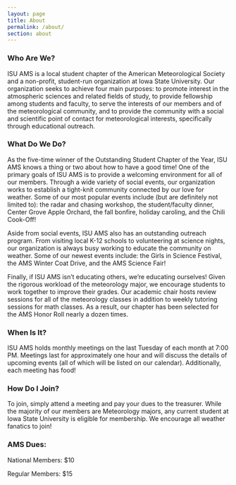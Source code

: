 ```yaml
---
layout: page
title: About
permalink: /about/
section: about
---
```


<h3>Who Are We?</h3>
<p>ISU AMS is a local student chapter of the American Meteorological Society and a non-profit,
student-run organization at Iowa State University. Our organization seeks to achieve four main
purposes: to promote interest in the atmospheric sciences and related fields of study, to provide
fellowship among students and faculty, to serve the interests of our members and of the
meteorological community, and to provide the community with a social and scientific point of
contact for meteorological interests, specifically through educational outreach.</p>
 
<h3>What Do We Do?</h3>
<p>As the five-time winner of the Outstanding Student Chapter of the Year, ISU AMS knows a thing
or two about how to have a good time! One of the primary goals of ISU AMS is to provide a
welcoming environment for all of our members. Through a wide variety of social events, our
organization works to establish a tight-knit community connected by our love for weather. Some
of our most popular events include (but are definitely not limited to): the radar and chasing
workshop, the student/faculty dinner, Center Grove Apple Orchard, the fall bonfire, holiday
caroling, and the Chili Cook-Off!</p>

<p>Aside from social events, ISU AMS also has an outstanding outreach program. From visiting
local K-12 schools to volunteering at science nights, our organization is always busy working to
educate the community on weather. Some of our newest events include: the Girls in Science
Festival, the AMS Winter Coat Drive, and the AMS Science Fair!</p>

<p>Finally, if ISU AMS isn’t educating others, we’re educating ourselves! Given the rigorous
workload of the meteorology major, we encourage students to work together to improve their
grades. Our academic chair hosts review sessions for all of the meteorology classes in addition
to weekly tutoring sessions for math classes. As a result, our chapter has been selected for the
AMS Honor Roll nearly a dozen times.</p>

<h3>When Is It?</h3>
<p>ISU AMS holds monthly meetings on the last Tuesday of each month at 7:00 PM. Meetings last
for approximately one hour and will discuss the details of upcoming events (all of which will be
listed on our calendar). Additionally, each meeting has food!</p>
 
<h3>How Do I Join?</h3>
<p>To join, simply attend a meeting and pay your dues to the treasurer.  While the majority of our
members are Meteorology majors, any current student at Iowa State University is eligible for
membership. We encourage all weather fanatics to join!</p>

<h3>AMS Dues:</h3>
<p>National Members: $10</p>
<p>Regular Members: $15</p>


